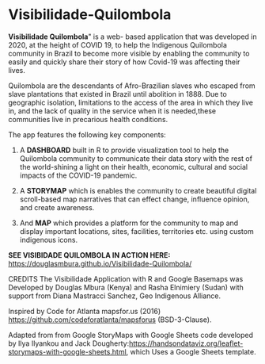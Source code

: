 # Visibilidade-Quilombola

**Visibilidade Quilombola**" is a web- based application that was developed in 2020, at the height of COVID 19, to help the Indigenous Quilombola community in Brazil to become more visible by enabling the community to easily and quickly share their story of how Covid-19 was affecting their lives.

Quilombola are the descendants of Afro-Brazilian slaves who escaped from slave plantations that existed in Brazil until abolition in 1888. Due to geographic isolation, limitations to the access of the area in which they live in, and the lack of quality in the service when it is needed,these communities live in precarious health conditions.
 
 The app features the following key components:

1.	A **DASHBOARD** built in R to provide visualization tool to help the Quilombola community to communicate their data story with the rest of the world-shining a light on their health, economic, cultural and social impacts of the COVID-19 pandemic.

2.	A **STORYMAP** which is enables the community to create beautiful digital scroll-based map narratives that can effect change, influence opinion, and create awareness.

3. And **MAP** which provides a platform for the community to map and display important locations, sites, facilities, territories etc. using custom indigenous icons.

**SEE VISIBIDADE QUILOMBOLA IN ACTION HERE:**
https://douglasmbura.github.io/Visibilidade-Quilombola/


CREDITS The Visibilidade Application with R and Google Basemaps was Developed by Douglas Mbura (Kenya) and Rasha Elnimiery (Sudan) with support from Diana Mastracci Sanchez, Geo Indigenous Alliance.

Inspired by Code for Atlanta mapsfor.us (2016) https://github.com/codeforatlanta/mapsforus (BSD-3-Clause).

Adapted from from Google StoryMaps with Google Sheets code developed by Ilya Ilyankou and Jack Dougherty:https://handsondataviz.org/leaflet-storymaps-with-google-sheets.html, which Uses a Google Sheets template.
 
